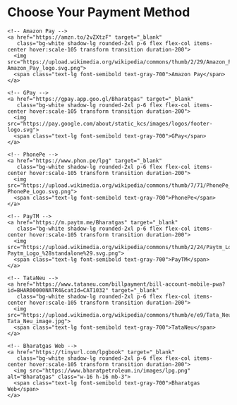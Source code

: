 
<html lang="en">
<head>
  <meta charset="UTF-8">
  <meta name="viewport" content="width=device-width, initial-scale=1.0">
  <title>Choose Your Payment Method</title>
  <script src="https://cdn.tailwindcss.com"></script>
</head>
<body class="bg-gray-100 min-h-screen flex flex-col items-center justify-center p-6">
  
  <h1 class="text-3xl font-bold mb-8 text-gray-800">Choose Your Payment Method</h1>
  
  <div class="grid grid-cols-2 md:grid-cols-3 gap-6 w-full max-w-3xl">
    
    <!-- Amazon Pay -->
    <a href="https://amzn.to/2vZXtzF" target="_blank" 
       class="bg-white shadow-lg rounded-2xl p-6 flex flex-col items-center hover:scale-105 transform transition duration-200">
      <img src="https://upload.wikimedia.org/wikipedia/commons/thumb/2/29/Amazon_Pay_logo.svg/375px-Amazon_Pay_logo.svg.png">
      <span class="text-lg font-semibold text-gray-700">Amazon Pay</span>
    </a>

    <!-- GPay -->
    <a href="https://gpay.app.goo.gl/Bharatgas" target="_blank" 
       class="bg-white shadow-lg rounded-2xl p-6 flex flex-col items-center hover:scale-105 transform transition duration-200">
      <img src="https://pay.google.com/about/static_kcs/images/logos/footer-logo.svg">
      <span class="text-lg font-semibold text-gray-700">GPay</span>
    </a>

    <!-- PhonePe -->
    <a href="https://www.phon.pe/lpg" target="_blank" 
       class="bg-white shadow-lg rounded-2xl p-6 flex flex-col items-center hover:scale-105 transform transition duration-200">
      <img src="https://upload.wikimedia.org/wikipedia/commons/thumb/7/71/PhonePe_Logo.svg/300px-PhonePe_Logo.svg.png">
      <span class="text-lg font-semibold text-gray-700">PhonePe</span>
    </a>

    <!-- PayTM -->
    <a href="https://m.paytm.me/Bharatgas" target="_blank" 
       class="bg-white shadow-lg rounded-2xl p-6 flex flex-col items-center hover:scale-105 transform transition duration-200">
      <img src="https://upload.wikimedia.org/wikipedia/commons/thumb/2/24/Paytm_Logo_%28standalone%29.svg/300px-Paytm_Logo_%28standalone%29.svg.png">
      <span class="text-lg font-semibold text-gray-700">PayTM</span>
    </a>

    <!-- TataNeu -->
    <a href="https://www.tataneu.com/billpayment/bill-account-mobile-pwa?id=BHAR00000NATR4&catId=CAT1032" target="_blank" 
       class="bg-white shadow-lg rounded-2xl p-6 flex flex-col items-center hover:scale-105 transform transition duration-200">
      <img src="https://upload.wikimedia.org/wikipedia/commons/thumb/e/e9/Tata_Neu_image.jpg/330px-Tata_Neu_image.jpg">
      <span class="text-lg font-semibold text-gray-700">TataNeu</span>
    </a>

    <!-- Bharatgas Web -->
    <a href="https://tinyurl.com/lpgbook" target="_blank" 
       class="bg-white shadow-lg rounded-2xl p-6 flex flex-col items-center hover:scale-105 transform transition duration-200">
      <img src="https://www.bharatpetroleum.in/images/lpg.png" alt="Bharatgas" class="w-16 h-16 mb-3">
      <span class="text-lg font-semibold text-gray-700">Bharatgas Web</span>
    </a>
    
  </div>

</body>
</html>
